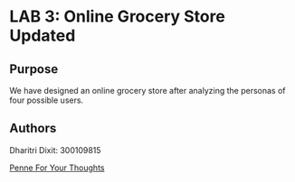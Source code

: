 # LAB 3: Online Grocery Store Updated

## Purpose
We have designed an online grocery store after analyzing the personas of four possible users. 

## Authors
Dharitri Dixit: 300109815

[Penne For Your Thoughts](https://dhari001.github.io/SEG3125_LAB3/index.html)
